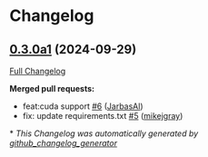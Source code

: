 # Changelog

## [0.3.0a1](https://github.com/OpenVoiceOS/ovos-stt-plugin-wav2vec2/tree/0.3.0a1) (2024-09-29)

[Full Changelog](https://github.com/OpenVoiceOS/ovos-stt-plugin-wav2vec2/compare/0.2.1...0.3.0a1)

**Merged pull requests:**

- feat:cuda support [\#6](https://github.com/OpenVoiceOS/ovos-stt-plugin-wav2vec2/pull/6) ([JarbasAl](https://github.com/JarbasAl))
- fix: update requirements.txt [\#5](https://github.com/OpenVoiceOS/ovos-stt-plugin-wav2vec2/pull/5) ([mikejgray](https://github.com/mikejgray))



\* *This Changelog was automatically generated by [github_changelog_generator](https://github.com/github-changelog-generator/github-changelog-generator)*
